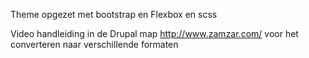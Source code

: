 Theme opgezet met bootstrap en Flexbox en scss

Video handleiding in de Drupal map
http://www.zamzar.com/ voor het converteren naar verschillende formaten